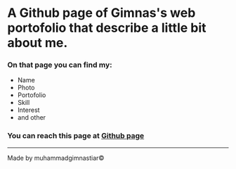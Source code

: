 # A Github page of Gimnas's web portofolio that describe a little bit about me.
### On that page you can find my:
- Name
- Photo
- Portofolio
- Skill
- Interest
- and other
### You can reach this page at [Github page][github] 
---
Made by muhammadgimnastiar&copy;


[github]:https://muhammadgimnastiar.github.io/ "Klik to open >" 
